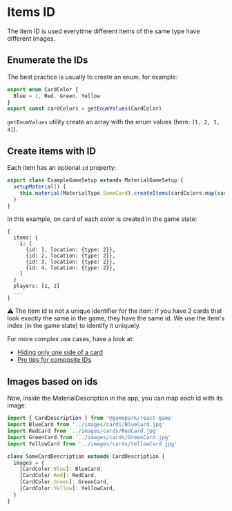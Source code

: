 # Items ID

The item ID is used everytime different items of the same type have different images.

## Enumerate the IDs

The best practice is usually to create an enum, for example:

```typescript
export enum CardColor {
  Blue = 1, Red, Green, Yellow
}
export const cardColors = getEnumValues(CardColor)
```
`getEnumValues` utility create an array with the enum values (here: `[1, 2, 3, 4]`).

## Create items with ID

Each item has an optional `id` property:

```typescript
export class ExampleGameSetup extends MaterialGameSetup {
  setupMaterial() {
    this.material(MaterialType.SomeCard).createItems(cardColors.map(cardColor => ({ id: cardColor, location: { type: LocationType.SomeSpace } })))
  }
}
```
In this example, on card of each color is created in the game state:
```
{
  items: {
    1: [
      {id: 1, location: {type: 2}},
      {id: 2, location: {type: 2}},
      {id: 3, location: {type: 2}},
      {id: 4, location: {type: 2}},
    ]
  }
  players: [1, 2]
  ...
}
```

:warning: The item id is not a unique identifier for the item: if you have 2 cards that look exactly the same in the game, they have the same id. We use the item's index (in the game state) to identify it uniquely.

For more complex use cases, have a look at:
- [Hiding only one side of a card](features/cards-with-different-backs.md)
- [Pro tips for composite IDs](TODO)

## Images based on ids

Now, inside the MaterialDescription in the app, you can map each id with its image:

```typescript
import { CardDescription } from '@gamepark/react-game'
import BlueCard from '../images/cards/BlueCard.jpg'
import RedCard from '../images/cards/RedCard.jpg'
import GreenCard from '../images/cards/GreenCard.jpg'
import YellowCard from '../images/cards/YellowCard.jpg'

class SomeCardDescription extends CardDescription {
  images = {
    [CardColor.Blue]: BlueCard,
    [CardColor.Red]: RedCard,
    [CardColor.Green]: GreenCard,
    [CardColor.Yellow]: YellowCard,
  }
}
```